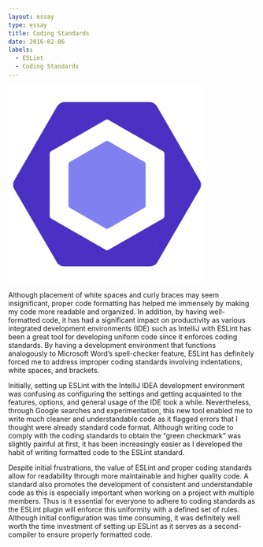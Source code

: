 ```yaml
---
layout: essay
type: essay
title: Coding Standards 
date: 2016-02-06
labels:
  - ESLint 
  - Coding Standards 
---
```

<img class="ui medium right floated rounded image" src="../images/ESLint.png">

Although placement of white spaces and curly braces may seem insignificant, proper code formatting has helped me immensely by making my code more readable and organized. In addition, by having well-formatted code, it has had a significant impact on productivity as various integrated development environments (IDE) such as IntelliJ with ESLint has been a great tool for developing uniform code since it enforces coding standards. By having a development environment that functions analogously to Microsoft Word’s spell-checker feature, ESLint has definitely forced me to address improper coding standards involving indentations, white spaces, and brackets. 

Initially, setting up ESLint with the IntelliJ IDEA development environment was confusing as configuring the settings and getting acquainted to the features, options, and general usage of the IDE took a while. Nevertheless, through Google searches and experimentation, this new tool enabled me to write much cleaner and understandable code as it flagged errors that I thought were already standard code format. Although writing code to comply with the coding standards to obtain the “green checkmark” was slightly painful at first, it has been increasingly easier as I developed the habit of writing formatted code to the ESLint standard.

Despite initial frustrations, the value of ESLint and proper coding standards allow for readability through more maintainable and higher quality code. A standard also promotes the development of consistent and understandable code as this is especially important when working on a project with multiple members. Thus is it essential for everyone to adhere to coding standards as the ESLint plugin will enforce this uniformity with a defined set of rules. Although initial configuration was time consuming, it was definitely well worth the time investment of setting up ESLint as it serves as a second-compiler to ensure properly formatted code. 


